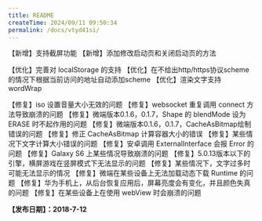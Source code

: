 ```yaml
---
title: README
createTime: 2024/09/11 09:50:34
permalink: /docs/vtyd41si/
---
```

【新增】支持截屏功能
【新增】添加修改启动页和关闭启动页的方法

【优化】完善对 localStorage 的支持
【优化】在不给出http/https协议scheme的情况下根据当前访问的地址自动添加scheme
【优化】渲染文字支持 wordWrap

【修复】iso 设置音量大小无效的问题
【修复】websocket 重复调用 connect 方法导致崩溃的问题
【修复】微端版本0.1.6，0.1.7，Shape 的 blendMode 设为 ERASE 时不起作用的问题
【修复】微端版本0.1.6，0.1.7，CacheAsBitmap绘制错误的问题
【修复】修正 CacheAsBitmap 计算容器大小的错误
【修复】某些情况下文字计算大小错误的问题
【修复】安卓调用 ExternalInterface 会报 Error 的问题
【修复】Galaxy S6 上某些情况导致崩溃的问题
【修复】5.0.13版本以下的引擎，横屏游戏在竖屏模式下无法显示的问题
【修复】某些情况下，文字过多时可能无法显示的情况
【修复】微端在某些设备上无法加载动态下载 Runtime 的问题
【修复】华为手机上，从后台恢复应用后，屏幕亮度会有变化，并且颜色失真的问题
【修复】在某些设备上在使用 webView 时会崩溃的问题

**【发布日期】：2018-7-12**